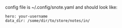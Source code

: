 config file is ~/.config/snote.yaml and should look like:

    hero: your-username
    data_dir: /some/dir/to/store/notes/in/
